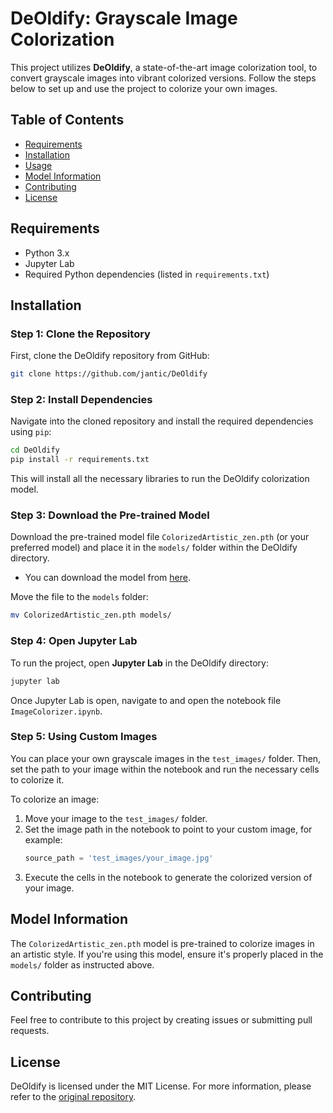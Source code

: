 # DeOldify: Grayscale Image Colorization

This project utilizes **DeOldify**, a state-of-the-art image colorization tool, to convert grayscale images into vibrant colorized versions. Follow the steps below to set up and use the project to colorize your own images.

## Table of Contents
- [Requirements](#requirements)
- [Installation](#installation)
- [Usage](#usage)
- [Model Information](#model-information)
- [Contributing](#contributing)
- [License](#license)

## Requirements

- Python 3.x
- Jupyter Lab
- Required Python dependencies (listed in `requirements.txt`)

## Installation

### Step 1: Clone the Repository

First, clone the DeOldify repository from GitHub:

```bash
git clone https://github.com/jantic/DeOldify
```

### Step 2: Install Dependencies

Navigate into the cloned repository and install the required dependencies using `pip`:

```bash
cd DeOldify
pip install -r requirements.txt
```

This will install all the necessary libraries to run the DeOldify colorization model.

### Step 3: Download the Pre-trained Model

Download the pre-trained model file `ColorizedArtistic_zen.pth` (or your preferred model) and place it in the `models/` folder within the DeOldify directory.

- You can download the model from [here](https://data.deepai.org/deoldify/ColorizeArtistic_gen.pth).

Move the file to the `models` folder:

```bash
mv ColorizedArtistic_zen.pth models/
```

### Step 4: Open Jupyter Lab

To run the project, open **Jupyter Lab** in the DeOldify directory:

```bash
jupyter lab
```

Once Jupyter Lab is open, navigate to and open the notebook file `ImageColorizer.ipynb`.

### Step 5: Using Custom Images

You can place your own grayscale images in the `test_images/` folder. Then, set the path to your image within the notebook and run the necessary cells to colorize it.

To colorize an image:

1. Move your image to the `test_images/` folder.
2. Set the image path in the notebook to point to your custom image, for example:
   ```python
   source_path = 'test_images/your_image.jpg'
   ```
3. Execute the cells in the notebook to generate the colorized version of your image.

## Model Information

The `ColorizedArtistic_zen.pth` model is pre-trained to colorize images in an artistic style. If you're using this model, ensure it's properly placed in the `models/` folder as instructed above.

## Contributing

Feel free to contribute to this project by creating issues or submitting pull requests.

## License

DeOldify is licensed under the MIT License. For more information, please refer to the [original repository](https://github.com/jantic/DeOldify).

